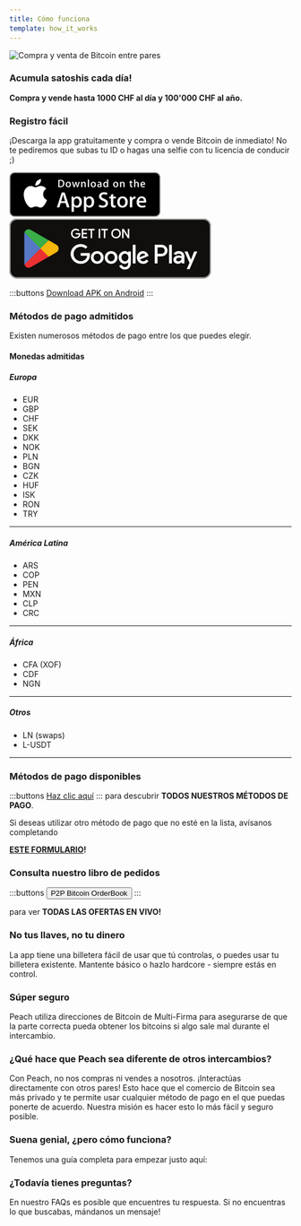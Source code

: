 ```yaml
---
title: Cómo funciona
template: how_it_works
---
```


<!--[teaser]-->

![Compra y venta de Bitcoin entre pares](/img/how-it-works/buy-and-sell-bitcoin-peer-to-peer.png)

### Acumula satoshis <span>cada día</span>!

**Compra y vende hasta 1000 CHF al día y 100'000 CHF al año.**

<!--[easy_registration]-->

### Registro fácil

¡Descarga la app gratuitamente y compra o vende Bitcoin de inmediato! No te pediremos que subas tu ID o hagas una selfie con tu licencia de conducir ;)

<div>
  <div class="md:flex items-end">
    <a href="https://testflight.apple.com/join/wfSPFEWG"><img class="h-180px md:h-90px" src="/img/home/download-on-the-app-store.svg" alt="Download Bitcoin app on the App Store without KYC verification"></a>
    <a class="md:ml-4" href="https://play.google.com/store/apps/details?id=com.peachbitcoin.peach.mainnet"><img class="h-180px md:h-90px" src="/img/home/get-it-on-google-play.svg" alt="Get Bitcoin app on Google Play store without ID verification"></a>
  </div>

:::buttons
[Download APK on Android](/apk/)
:::

</div>

<!--[payment_methods]-->

### Métodos de pago admitidos

Existen numerosos métodos de pago entre los que puedes elegir.<br>

#### Monedas admitidas

##### Europa

- EUR
- GBP
- CHF
- SEK
- DKK
- NOK
- PLN
- BGN
- CZK
- HUF
- ISK
- RON
- TRY

---

##### América Latina

- ARS
- COP
- PEN
- MXN
- CLP
- CRC

---

##### África

- CFA (XOF)
- CDF
- NGN

---

##### Otros

- LN (swaps)
- L-USDT

---

### Métodos de pago disponibles

:::buttons
[Haz clic aquí](https://docs.google.com/spreadsheets/d/1uqotdlQ1woALJnsLOJMwe21J4KvTvv3cnEqERqCUicg/?usp=sharing)
:::
para descubrir **TODOS NUESTROS MÉTODOS DE PAGO**.

Si deseas utilizar otro método de pago que no esté en la lista, avísanos completando
<br>

**[ESTE FORMULARIO](https://ncxldazr6m4.typeform.com/to/SJljDnae)!**

### Consulta nuestro libro de pedidos

:::buttons
<button class="btn" id="customBtn" onclick="window.location.href='/kycfree-orderbook'">P2P Bitcoin OrderBook</button>
:::

para ver **TODAS LAS OFERTAS EN VIVO!**

<!--[self_custody]-->

### No tus llaves, no tu dinero

La app tiene una billetera fácil de usar que tú controlas, o puedes usar tu billetera existente. Mantente básico o hazlo hardcore - siempre estás en control.

<!--[security]-->

### Súper seguro

Peach utiliza direcciones de Bitcoin de Multi-Firma para asegurarse de que la parte correcta pueda obtener los bitcoins si algo sale mal durante el intercambio.

<!--[difference]-->

### ¿Qué hace que Peach sea diferente de otros intercambios?

Con Peach, no nos compras ni vendes a nosotros.
¡Interactúas directamente con otros pares!
Esto hace que el comercio de Bitcoin sea más privado y te permite usar cualquier método de pago en el que puedas ponerte de acuerdo.
Nuestra misión es hacer esto lo más fácil y seguro posible.

<!--[sounds_cool]-->

### Suena genial, ¿pero cómo funciona?

Tenemos una guía completa para empezar justo aquí:

<!--[questions]-->

### ¿Todavía tienes preguntas?

En nuestro FAQs es posible que encuentres tu respuesta.
Si no encuentras lo que buscabas, mándanos un mensaje!
